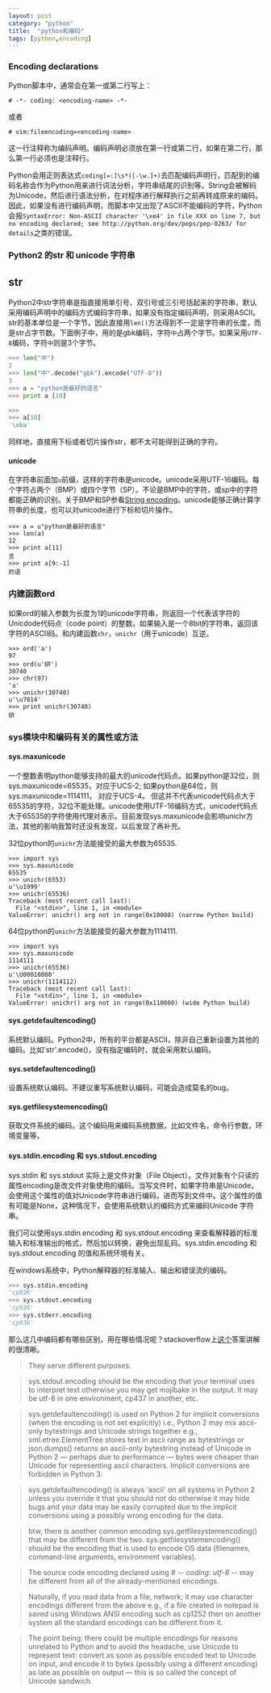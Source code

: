```yaml
---
layout: post
category: "python"
title:  "python和编码"
tags: [python,encoding]
---
```


### Encoding declarations
Python脚本中，通常会在第一或第二行写上：
```
# -*- coding: <encoding-name> -*-
```
或者
```
# vim:fileencoding=<encoding-name>
```
这一行注释称为编码声明。编码声明必须放在第一行或第二行，如果在第二行，那么第一行必须也是注释行。

Python会用正则表达式`coding[=:]\s*([-\w.]+)`去匹配编码声明行，匹配到的编码名称会作为Python用来进行词法分析，字符串结尾的识别等。String会被解码为Unicode，然后进行语法分析，在对程序进行解释执行之前再转成原来的编码。因此，如果没有进行编码声明，而脚本中又出现了ASCII不能编码的字符，Python会报`SyntaxError: Non-ASCII character '\xe4' in file XXX on line 7, but no encoding declared; see http://python.org/dev/peps/pep-0263/ for details`之类的错误。

### Python2 的str 和 unicode 字符串

## str
Python2中str字符串是指直接用单引号、双引号或三引号括起来的字符串，默认采用编码声明中的编码方式编码字符串，如果没有指定编码声明，则采用ASCII。str的基本单位是一个字节，因此直接用`len()`方法得到不一定是字符串的长度，而是str占字节数。下面例子中，用的是gbk编码，字符`中`占两个字节。如果采用`UTF-8`编码，字符`中`则是3个字节。
```python
>>> len("中")
2
>>> len("中".decode("gbk").encode("UTF-8"))
3
>>> a = "python是最好的语言"
>>> print a [10]

>>>
>>> a[10]
'\xba'
```
同样地，直接用下标或者切片操作str，都不太可能得到正确的字符。


#### unicode
在字符串前面加`u`前缀，这样的字符串是unicode。unicode采用UTF-16编码。每个字符占两个（BMP）或四个字节（SP）。不论是BMP中的字符，或sp中的字符都能正确的识别。关于BMP和SP参看[String encoding](   )。unicode能够正确计算字符串的长度，也可以对unicode进行下标和切片操作。

```
>>> a = u"python是最好的语言"
>>> len(a)
12
>>> print a[11]
言
>>> print a[9:-1]
的语
```
### 内建函数ord

如果ord的输入参数为长度为1的unicode字符串，则返回一个代表该字符的Unicdode代码点（code point）的整数。如果输入是一个8bit的字符串，返回该字符的ASCII码。和内建函数`chr`，`unichr`（用于unicode）互逆。
```
>>> ord('a')
97
>>> ord(u'研')
30740
>>> chr(97)
'a'
>>> unichr(30740)
u'\u7814'
>>> print unichr(30740)
研
```

### sys模块中和编码有关的属性或方法

#### sys.maxunicode
一个整数表明python能够支持的最大的unicode代码点。如果python是32位，则sys.maxunicode=65535，对应于UCS-2; 如果python是64位，则sys.maxunicode=1114111， 对应于UCS-4。
但这并不代表unicode代码点大于65535的字符，32位不能处理。unicode使用UTF-16编码方式，unicode代码点大于65535的字符使用代理对表示。目前发现sys.maxunicode会影响unichr方法，其他的影响我暂时还没有发现，以后发现了再补充。

32位python的`unichr`方法能接受的最大参数为65535.
```
>>> import sys
>>> sys.maxunicode
65535
>>> unichr(6553)
u'\u1999'
>>> unichr(65536)
Traceback (most recent call last):
  File "<stdin>", line 1, in <module>
ValueError: unichr() arg not in range(0x10000) (narrow Python build)
```

64位python的`unichr`方法能接受的最大参数为1114111.
```
>>> import sys
>>> sys.maxunicode
1114111
>>> unichr(65536)
u'\U00010000'
>>> unichr(1114112)
Traceback (most recent call last):
  File "<stdin>", line 1, in <module>
ValueError: unichr() arg not in range(0x110000) (wide Python build)
```

#### sys.getdefaultencoding()
系统默认编码。Python2中，所有的平台都是ASCII，除非自己重新设置为其他的编码。比如'str'.encode()，没有指定编码时，就会采用默认编码。
#### sys.setdefaultencoding()
设置系统默认编码。不建议重写系统默认编码，可能会造成莫名的bug。

#### sys.getfilesystemencoding()
获取文件系统的编码。这个编码用来编码系统数据，比如文件名，命令行参数，环境变量等。

#### sys.stdin.encoding 和 sys.stdout.encoding

sys.stdin 和 sys.stdout 实际上是文件对象（File Object）。文件对象有个只读的属性encoding是改文件对象使用的编码。当写文件时，如果字符串是Unicode，会使用这个属性的值对Unicode字符串进行编码，进而写到文件中。这个属性的值有可能是None，这种情况下，会使用系统默认的编码方式来编码Unicode 字符串。

我们可以使用sys.stdin.encoding 和 sys.stdout.encoding 来查看解释器的标准输入和标准输出的格式，然后加以转换，避免出现乱码。sys.stdin.encoding 和 sys.stdout.encoding 的值和系统环境有关。

在windows系统中，Python解释器的标准输入、输出和错误流的编码。
```python
>>> sys.stdin.encoding
'cp936'
>>> sys.stdout.encoding
'cp936'
>>> sys.stderr.encoding
'cp936'
```

那么这几中编码都有哪些区别，用在哪些情况呢？stackoverflow上[这个](http://stackoverflow.com/questions/15530635/why-is-sys-getdefaultencoding-different-from-sys-stdout-encoding-and-how-does)答案讲解的很清晰。
>They serve different purposes.

>sys.stdout.encoding should be the encoding that your terminal uses to interpret text otherwise you may get mojibake in the output. It may be utf-8 in one environment, cp437 in another, etc.

>sys.getdefaultencoding() is used on Python 2 for implicit conversions (when the encoding is not set explicitly) i.e., Python 2 may mix ascii-only bytestrings and Unicode strings together e.g., xml.etree.ElementTree stores text in ascii range as bytestrings or json.dumps() returns an ascii-only bytestring instead of Unicode in Python 2 — perhaps due to performance — bytes were cheaper than Unicode for representing ascii characters. Implicit conversions are forbidden in Python 3.

>sys.getdefaultencoding() is always 'ascii' on all systems in Python 2 unless you override it that you should not do otherwise it may hide bugs and your data may be easily corrupted due to the implicit conversions using a possibly wrong encoding for the data.

>btw, there is another common encoding sys.getfilesystemencoding() that may be different from the two. sys.getfilesystemencoding() should be the encoding that is used to encode OS data (filenames, command-line arguments, environment variables).

>The source code encoding declared using # -*- coding: utf-8 -*- may be different from all of the already-mentioned encodings.

>Naturally, if you read data from a file, network; it may use character encodings different from the above e.g., if a file created in notepad is saved using Windows ANSI encoding such as cp1252 then on another system all the standard encodings can be different from it.

>The point being: there could be multiple encodings for reasons unrelated to Python and to avoid the headache, use Unicode to represent text: convert as soon as possible encoded text to Unicode on input, and encode it to bytes (possibly using a different encoding) as late as possible on output — this is so called the concept of Unicode sandwich.

